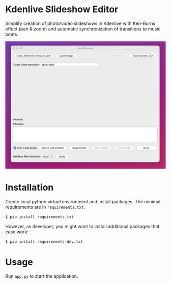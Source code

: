 # Kdenlive Slideshow Editor
Simplify creation of photo/video slideshows in Kdenlive with Ken-Burns effect (pan & zoom) and automatic synchronization of transitions to music beats.

![screenshoot](./kdenlive_slideshow_editor_screen.png)
# Installation
Create local python virtual environment and install packages. The minimal requirements are in `requirements.txt`. 
```sh
$ pip install requirements.txt
```
However, as developer, you might want to install additional packages that ease work:

```sh
$ pip install requirements-dev.txt
```
# Usage
Run `app.py` to start the application.
